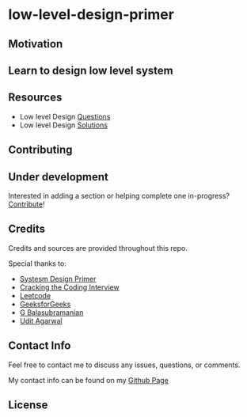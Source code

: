 # low-level-design-primer

## Motivation

## Learn to design low level system


## Resources
- Low level Design [Questions](https://github.com/prasadgujar/low-level-design-primer/blob/master/questions.md)
- Low level Design [Solutions](https://github.com/prasadgujar/low-level-design-primer/blob/master/solutions.md)

## Contributing

## Under development
Interested in adding a section or helping complete one in-progress? [Contribute](https://github.com/prasadgujar/low-level-design-primer/edit/master/README.md)!

## Credits
Credits and sources are provided throughout this repo.

Special thanks to:
- [Systesm Design Primer](https://github.com/donnemartin/system-design-primer)
- [Cracking the Coding Interview](https://www.careercup.com/)
- [Leetcode](https://leetcode.com/)
- [GeeksforGeeks](https://www.geeksforgeeks.org/)
- [G Balasubramanian](https://github.com/gopalbala)
- [Udit Agarwal](https://github.com/anomaly2104) 
## Contact Info
Feel free to contact me to discuss any issues, questions, or comments.

My contact info can be found on my [Github Page](https://github.com/prasadgujar)

## License
